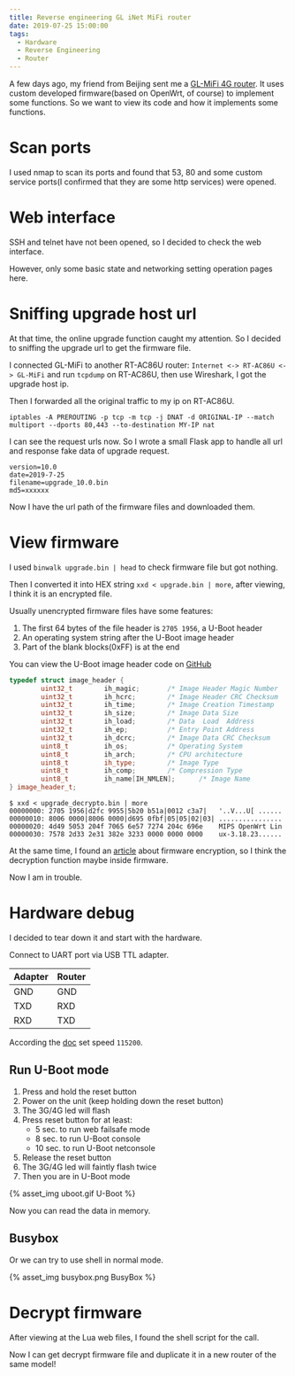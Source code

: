 ```yaml
---
title: Reverse engineering GL iNet MiFi router
date: 2019-07-25 15:00:00
tags:
  - Hardware
  - Reverse Engineering
  - Router
---
```


A few days ago, my friend from Beijing sent me a [GL-MiFi 4G router](https://www.gl-inet.com/products/gl-mifi/). It uses custom developed firmware(based on OpenWrt, of course) to implement some functions. So we want to view its code and how it implements some functions.

<!--more-->

# Scan ports

I used nmap to scan its ports and found that 53, 80 and some custom service ports(I confirmed that they are some http services) were opened.

# Web interface

SSH and telnet have not been opened, so I decided to check the web interface.

However, only some basic state and networking setting operation pages here.

# Sniffing upgrade host url

At that time, the online upgrade function caught my attention. So I decided to sniffing the upgrade url to get the firmware file.

I connected GL-MiFi to another RT-AC86U router: `Internet <-> RT-AC86U <-> GL-MiFi` and run `tcpdump` on RT-AC86U, then use Wireshark, I got the upgrade host ip.

Then I forwarded all the original traffic to my ip on RT-AC86U.

```
iptables -A PREROUTING -p tcp -m tcp -j DNAT -d ORIGINAL-IP --match multiport --dports 80,443 --to-destination MY-IP nat
```

I can see the request urls now. So I wrote a small Flask app to handle all url and response fake data of upgrade request.

```
version=10.0
date=2019-7-25
filename=upgrade_10.0.bin
md5=xxxxxx
```

Now I have the url path of the firmware files and downloaded them.

# View firmware

I used `binwalk upgrade.bin | head` to check firmware file but got nothing.

Then I converted it into HEX string `xxd < upgrade.bin | more`, after viewing, I think it is an encrypted file.

Usually unencrypted firmware files have some features:

1. The first 64 bytes of the file header is `2705 1956`, a U-Boot header
2. An operating system string after the U-Boot image header
3. Part of the blank blocks(0xFF) is at the end

You can view the U-Boot image header code on [GitHub](https://github.com/u-boot/u-boot/blob/master/include/image.h#L319)

```c++
typedef struct image_header {
        uint32_t        ih_magic;       /* Image Header Magic Number    */
        uint32_t        ih_hcrc;        /* Image Header CRC Checksum    */
        uint32_t        ih_time;        /* Image Creation Timestamp     */
        uint32_t        ih_size;        /* Image Data Size              */
        uint32_t        ih_load;        /* Data  Load  Address          */
        uint32_t        ih_ep;          /* Entry Point Address          */
        uint32_t        ih_dcrc;        /* Image Data CRC Checksum      */
        uint8_t         ih_os;          /* Operating System             */
        uint8_t         ih_arch;        /* CPU architecture             */
        uint8_t         ih_type;        /* Image Type                   */
        uint8_t         ih_comp;        /* Compression Type             */
        uint8_t         ih_name[IH_NMLEN];      /* Image Name           */
} image_header_t;
```

```
$ xxd < upgrade_decrypto.bin | more
00000000: 2705 1956|d2fc 9955|5b20 b51a|0012 c3a7|   '..V...U[ ......
00000010: 8006 0000|8006 0000|d695 0fbf|05|05|02|03| ................
00000020: 4d49 5053 204f 7065 6e57 7274 204c 696e    MIPS OpenWrt Lin
00000030: 7578 2d33 2e31 382e 3233 0000 0000 0000    ux-3.18.23......
```

At the same time, I found an [article](https://www.right.com.cn/forum/thread-147608-1-1.html) about firmware encryption, so I think the decryption function maybe inside firmware.

Now I am in trouble.

# Hardware debug

I decided to tear down it and start with the hardware.

Connect to UART port via USB TTL adapter.

| Adapter | Router |
| ------- | ------ |
| GND     | GND    |
| TXD     | RXD    |
| RXD     | TXD    |

According the [doc](https://docs.gl-inet.com/en/3/dev/serial/) set speed `115200`.

## Run U-Boot mode

1. Press and hold the reset button
2. Power on the unit (keep holding down the reset button)
3. The 3G/4G led will flash
4. Press reset button for at least:
   - 5 sec. to run web failsafe mode
   - 8 sec. to run U-Boot console
   - 10 sec. to run U-Boot netconsole
5. Release the reset button
6. The 3G/4G led will faintly flash twice
7. Then you are in U-Boot mode

{% asset_img uboot.gif U-Boot %}

Now you can read the data in memory.

## Busybox

Or we can try to use shell in normal mode.

{% asset_img busybox.png BusyBox %}

# Decrypt firmware

After viewing at the Lua web files, I found the shell script for the call.

Now I can get decrypt firmware file and duplicate it in a new router of the same model!
